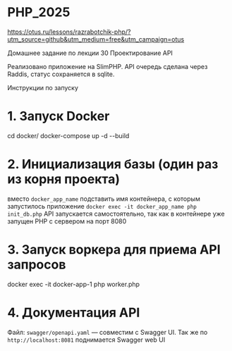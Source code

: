 # PHP_2025

https://otus.ru/lessons/razrabotchik-php/?utm_source=github&utm_medium=free&utm_campaign=otus

Домашнее задание по лекции 30 Проектирование API

Реализовано приложение на SlimPHP. API очередь сделана через Raddis, статус сохраняется в sqlite. 

Инструкции по запуску

# 1. Запуск Docker
cd docker/
docker-compose up -d --build

# 2. Инициализация базы (один раз из корня проекта)
вместо `docker_app_name` подставить имя контейнера, c которым запустилось приложение
`docker exec -it docker_app_name php init_db.php`
API запускается самостоятельно, так как в контейнере уже запущен PHP с сервером на порт 8080

# 3. Запуск воркера для приема API запросов
docker exec -it docker-app-1 php worker.php

# 4. Документация API
Файл: `swagger/openapi.yaml` — совместим с Swagger UI.
Так же по `http://localhost:8081` поднимается Swagger web UI
